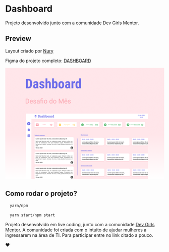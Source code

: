 # Dashboard

Projeto desenvolvido junto com a comunidade Dev Girls Mentor.

## Preview

Layout criado por [Nury](https://github.com/nurycaroline)

Figma do projeto completo: [DASHBOARD](https://www.figma.com/file/qZBVxW8qmygFJBKjWusTMX/Dashboard-ToDo?node-id=1%3A11)

![Preview](./public/preview.png)

## Como rodar o projeto?

```
  yarn/npm
```

```
  yarn start/npm start
```

Projeto desenvolvido em live coding, junto com a comunidade [Dev Girls Mentor](https://discord.com/invite/8m8ByW8raM). A comunidade foi criada com o intuito de ajudar mulheres a ingressarem na área de TI. Para participar entre no link citado a pouco.

❤️
